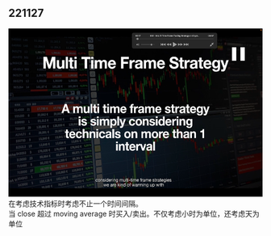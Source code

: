 ## 221127

<img src='./img/2022-11-27-10-51-57.png' height=333px></img>  
在考虑技术指标时考虑不止一个时间间隔。  
当 close 超过 moving average 时买入/卖出。不仅考虑小时为单位，还考虑天为单位
